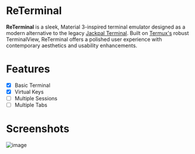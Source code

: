 # ReTerminal
**ReTerminal** is a sleek, Material 3-inspired terminal emulator designed as a modern alternative to the legacy [Jackpal Terminal](https://github.com/jackpal/Android-Terminal-Emulator). Built on [Termux's](https://github.com/termux/termux-app) robust TerminalView, ReTerminal offers a polished user experience with contemporary aesthetics and usability enhancements.

# Features
- [x] Basic Terminal
- [x] Virtual Keys
- [ ] Multiple Sessions
- [ ] Multiple Tabs

# Screenshots
![image](https://github.com/user-attachments/assets/c5e468fa-2367-4f01-85e5-569435e8811d)

